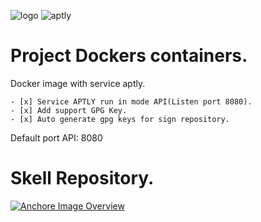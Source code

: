 ![logo](https://global.download.synology.com/download/Package/img/Docker/1.11.2-0270/thumb_256.png?style=centerme)
![aptly](https://adfinis-sygroup.ch/_Resources/Persistent/e5ec5e020fdc48769ae572b51e1eefdf7ea89c51/aptly.png)

# Project Dockers containers.
Docker image with service aptly.

    - [x] Service APTLY run in mode API(Listen port 8080).
    - [x] Add support GPG Key.
    - [x] Auto generate gpg keys for sign repository.

Default port API: 8080

# Skell Repository.

[![Anchore Image Overview](https://anchore.io/service/badges/image/d97e20c07448d9394644e18ffbf3187df13b881be280e2b645acada865f63b52)](https://anchore.io/image/dockerhub/d97e20c07448d9394644e18ffbf3187df13b881be280e2b645acada865f63b52?repo=ieperez%2Fdocker-aptly&tag=latest)
